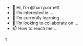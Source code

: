 - 👋 Hi, I’m @harrycornett
- 👀 I’m interested in ...
- 🌱 I’m currently learning ...
- 💞️ I’m looking to collaborate on ...
- 📫 How to reach me ...

<!---
harrycornett/harrycornett is a ✨ special ✨ repository because its `README.md` (this file) appears on your GitHub profile.
You can click the Preview link to take a look at your changes.
--->1
